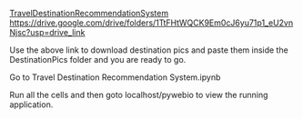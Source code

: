 [TravelDestinationRecommendationSystem](https://drive.google.com/drive/folders/1TtFHtWQCK9Em0cJ6yu71p1_eU2vnNjsc?usp=drive_link) https://drive.google.com/drive/folders/1TtFHtWQCK9Em0cJ6yu71p1_eU2vnNjsc?usp=drive_link


Use the above link to download destination pics and paste them inside the DestinationPics folder and you are ready to go.

Go to Travel Destination Recommendation System.ipynb

Run all the cells and then goto localhost/pywebio to view the running application.
